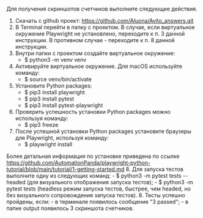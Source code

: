 Для получения скриншотов счетчиков выполните следующие действия.
1. Скачать с github проект: https://github.com/Aluona/Avito_answers.git
2. В Terminal перейти в папку с проектом.
В случае, если виртуальное окружение Playwright не установлено, переходите к п. 3 данной инструкции. В противном случае - переходите к п. 8 данной инструкции.
3. Внутри папки с проектом создайте виртуальное окружение:
    - $ python3 -m venv venv
4. Активируйте виртуальное окружение. Для macOS используйте команду:
    -  $ source venv/bin/activate
5. Установите Python packages:
    - $ pip3 install playwright
    - $ pip3 install pytest
    - $ pip3 install pytest-playwright
6. Проверить успешность установки Python packages можно используя команду: 
    - $ pip3 freeze
7. После успешной установки Python packages установите браузеры для Playwright, используя команду:
    - $ playwright install
    
Более детальная информация по установке приведена по ссылке https://github.com/AutomationPanda/playwright-python-tutorial/blob/main/tutorial/1-getting-started.md
8. Для запуска тестов выполните одну из следующих команд:
    - $ python3 -m pytest tests --headed (для визуального отображения запуска тестов);
    - $ python3 -m pytest tests  (headless режим запуска тестов, быстрее, чем headed, но без визуального сопровождения запуска тестов).
8. Тесты успешно пройдены, если:
    - в терминале появилось сообщение "3 passed";
    - в папке output появилось 3 скриншота счетчиков.
